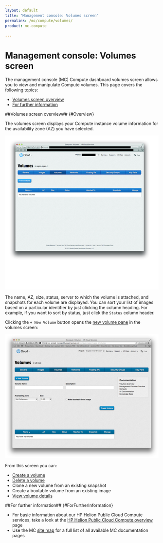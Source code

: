 ```yaml
---
layout: default
title: "Management console: Volumes screen"
permalink: /mc/compute/volumes/
product: mc-compute

---
```

# Management console: Volumes screen

The management console (MC) Compute dashboard volumes screen allows you to view and manipulate Compute volumes.  This page covers the following topics:

* [Volumes screen overview](#Overview)
* [For further information](#ForFurtherInformation)

##Volumes screen overview## {#Overview}

The volumes screen displays your Compute instance volume information for the availability zone (AZ) you have selected.

<img src="media/volumes-main.jpg" width="580" alt="" />

The name, AZ, size, status, server to which the volume is attached, and snapshots for each volume are displayed.  You can sort your list of images based on a particular identifier by just clicking the column heading.  For example, if you want to sort by status, just click the `Status` column header.

Clicking the `+ New Volume` button opens the [new volume pane](/mc/compute/volumes/manage#Creating/) in the volumes screen:

<img src="media/volumes-create-pane.png" width="580" alt="" />

From this screen you can:

* [Create a volume](/mc/compute/volumes/manage#Creating/)
* [Delete a volume](/mc/compute/volumes/manage#Deleting/)
* Clone a new volume from an existing snapshot
* Create a bootable volume from an existing image
* [View volume details](/mc/compute/volumes/manage#Viewing/)


##For further information## {#ForFurtherInformation}

* For basic information about our HP Helion Public Cloud Compute services, take a look at the [HP Helion Public Cloud Compute overview](/compute/) page
* Use the MC [site map](/mc/sitemap) for a full list of all available MC documentation pages
